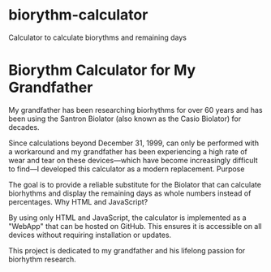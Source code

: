 # biorythm-calculator
Calculator to calculate biorythms and remaining days

# Biorythm Calculator for My Grandfather

My grandfather has been researching biorhythms for over 60 years and has been using the Santron Biolator (also known as 
the Casio Biolator) for decades.

Since calculations beyond December 31, 1999, can only be performed with a workaround and my grandfather has been 
experiencing a high rate of wear and tear on these devices—which have become increasingly difficult to find—I developed 
this calculator as a modern replacement.
Purpose

The goal is to provide a reliable substitute for the Biolator that can calculate biorhythms and display the remaining 
days as whole numbers instead of percentages.
Why HTML and JavaScript?

By using only HTML and JavaScript, the calculator is implemented as a "WebApp" that can be hosted on GitHub. This 
ensures it is accessible on all devices without requiring installation or updates.

This project is dedicated to my grandfather and his lifelong passion for biorhythm research.
